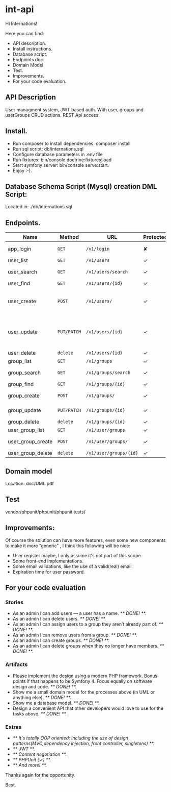 # int-api

Hi Internations!

Here you can find:

-   API description.
-   Install instructions.
-   Database script.
-   Endpoints doc.
-   Domain Model
-   Test.
-   Improvements.
-   For your code evaluation.

## API Description

User managment system, JWT based auth. With user, groups and userGroups CRUD actions. REST Api access.

## Install.

-   Run composer to install dependencies:  composer install
-   Run sql script: db/internations.sql
-   Configure database parameters in .env file
-   Run fixtures: bin/console doctrine:fixtures:load
-   Start symfony server: bin/console serve:start.
-   Enjoy :-).

## Database Schema Script (Mysql) creation DML Script:

Located in: ./db/internations.sql

## Endpoints.

| Name              | Method      | URL                    | Protected | Params                                                                                                               |
| ----------------- | ----------- | ---------------------- | --------- | -------------------------------------------------------------------------------------------------------------------- |
| app_login         | `GET`       | `/v1/login`            | ✘         | "username" : string, "password":string                                                                               |
| user_list         | `GET`       | `/v1/users`            | ✓         | -                                                                                                                    |
| user_search       | `GET`       | `/v1/users/search`     | ✓         | param:{"name" : "Inernations","order":"ASC"}                                                                         |
| user_find         | `GET`       | `/v1/users/{id}`       | ✓         | id: integer                                                                                                          |
| user_create       | `POST`      | `/v1/users/`           | ✓         | name: string, lastname: string,  email:string, roles: array(string), ApiToken: string, password: string              |
| user_update       | `PUT/PATCH` | `/v1/users/{id}`       | ✓         | id: integer, name: string, lastname: string,  email:string, roles: array(string), ApiToken: string, password: string |
| user_delete       | `delete`    | `/v1/users/{id}`       | ✓         | id: integer                                                                                                          |
| group_list        | `GET`       | `/v1/groups`           | ✓         | -                                                                                                                    |
| group_search      | `GET`       | `/v1/groups/search`    | ✓         | param:{"name" : string,"order" : "ASC"}                                                                              |
| group_find        | `GET`       | `/v1/groups/{id}`      | ✓         | id: integer                                                                                                          |
| group_create      | `POST`      | `/v1/groups/`          | ✓         | name: string, description: string,                                                                                   |
| group_update      | `PUT/PATCH` | `/v1/groups/{id}`      | ✓         | id: integer, name: string, description: string                                                                       |
| group_delete      | `delete`    | `/v1/groups/{id}`      | ✓         | id: integer                                                                                                          |
| user_group_list   | `GET`       | `/v1/user/groups`      | ✓         | -                                                                                                                    |
| user_group_create | `POST`      | `/v1/user/groups/`     | ✓         | userId: integer, groupId: integer                                                                                    |
| user_group_delete | `delete`    | `/v1/user/groups/{id}` | ✓         | id: integer                                                                                                          |

## Domain model

Location: doc/UML.pdf

## Test

  vendor/phpunit/phpunit/phpunit tests/

## Improvements:

  Of course the solution can have more features, even some new components to make it
  more “generic” , I think this following will be nice:

-   User register maybe, I only assume it's not part of this scope.
-   Some front-end implementations.
-   Some email validations, like the use of a valid(real) email.
-   Expiration time for user password.

## For your code evaluation

### Stories

-   As an admin I can add users — a user has a name. _** DONE! **._
-   As an admin I can delete users. _** DONE! **._
-   As an admin I can assign users to a group they aren’t already part of. _** DONE! **._
-   As an admin I can remove users from a group. _** DONE! **._
-   As an admin I can create groups. _** DONE! **._
-   As an admin I can delete groups when they no longer have members. _** DONE! **._

### Artifacts

-   Please implement the design using a modern PHP framework. Bonus points if that happens to
    be Symfony 4. Focus equally on software design and code. _** DONE! **._
-   Show me a small domain model for the processes above (in UML or anything else). _** DONE! **._
-   Show me a database model. _** DONE! **._
-   Design a convenient API that other developers would love to use for the tasks above. _** DONE! **._

### Extras

-   _** It's totally OOP oriented; including the use of design patterns(MVC,dependency injection, front controller, singletons) **._
-   _** JWT **._
-   _** Content negotiation **._
-   _** PHPUnit (✓) **._
-   _** And more! **._

Thanks again for the opportunity.

Best.
